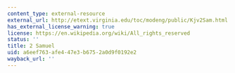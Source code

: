 ```yaml
---
content_type: external-resource
external_url: http://etext.virginia.edu/toc/modeng/public/Kjv2Sam.html
has_external_license_warning: true
license: https://en.wikipedia.org/wiki/All_rights_reserved
status: ''
title: 2 Samuel
uid: a6eef763-afe4-47e3-b675-2a0d9f0192e2
wayback_url: ''
---
```

